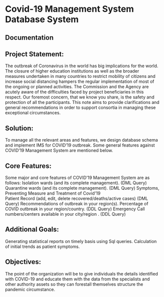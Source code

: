 # Covid-19 Management System Database System

## Documentation

## Project Statement:

The outbreak of Coronavirus in the world has big implications for the world. The closure of higher education institutions as well as the broader measures undertaken in many countries to restrict mobility of citizens and increase social distancing hampers the regular implementation of most of the ongoing or planned activities. The Commission and the Agency are acutely aware of the difficulties faced by project beneficiaries in this respect. Our foremost concern, that we know you share, is the safety and protection of all the participants. This note aims to provide clarifications and general recommendations in order to support consortia in managing these exceptional circumstances.


## Solution:

To manage all the relevant areas and features, we design database schema and implement IMS for COVID’19 outbreak. Some general features against COVID’19 Management System are mentioned below. 



## Core Features:

Some major and core features of COVID’19 Management System are as follows:
Isolation wards (and its complete management).                (DML Query)
Quarantine wards (and its complete management).		(DML Query)
Symptoms, Preventing Measure and Treatment of Covid'19	
Patient Record (add, edit, delete recovered/deaths/active cases)	(DML Query)
Recommendations of outbreak in your region(s).
Percentage of COVID outbreak in your region/country.		(DDL Query)
Emergency Call numbers/centers available in your city/region .   (DDL Query)


## Additional Goals:

Generating statistical reports on timely basis using Sql queries.
Calculation of initial trends as patient symptoms.


## Objectives:

The point of the organization will be to give individuals the details identified with COVID-19 and educate them with the data from the specialists and other authority assets so they can forestall themselves structure the pandemic circumstance.

